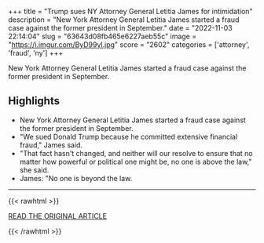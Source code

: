 +++
title = "Trump sues NY Attorney General Letitia James for intimidation"
description = "New York Attorney General Letitia James started a fraud case against the former president in September."
date = "2022-11-03 22:14:04"
slug = "63643d08fb465e6227aeb55c"
image = "https://i.imgur.com/ByD99yl.jpg"
score = "2602"
categories = ['attorney', 'fraud', 'ny']
+++

New York Attorney General Letitia James started a fraud case against the former president in September.

## Highlights

- New York Attorney General Letitia James started a fraud case against the former president in September.
- "We sued Donald Trump because he committed extensive financial fraud," James said.
- "That fact hasn't changed, and neither will our resolve to ensure that no matter how powerful or political one might be, no one is above the law," she said.
- James: "No one is beyond the law.

---

{{< rawhtml >}}
  <p class="article-category">
    <a target="_blank" href="https://www.bbc.com/news/world-us-canada-63501157">READ THE ORIGINAL ARTICLE</a>
  </p>
{{< /rawhtml >}}
